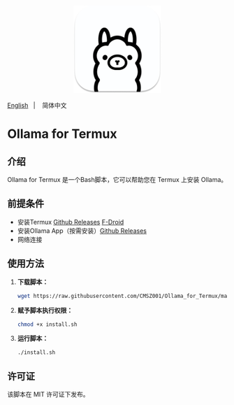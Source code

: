 <div align="center">
  <img alt="ollama" height="200px" src="./_images/ollama.png">
</div>

<a href="./README.md">English</a>
&nbsp;&nbsp;| &nbsp;&nbsp;
简体中文

# Ollama for Termux

## 介绍
Ollama for Termux 是一个Bash脚本，它可以帮助您在 Termux 上安装 Ollama。

## 前提条件

- 安装Termux [Github Releases](https://github.com/termux/termux-app/releases/latest)  [F-Droid](https://f-droid.org/en/packages/com.termux)
- 安装Ollama App（按需安装）[Github Releases](https://github.com/JHubi1/ollama-app/releases/latest)
- 网络连接

## 使用方法

1. **下载脚本：**

    ```bash
    wget https://raw.githubusercontent.com/CMSZ001/Ollama_for_Termux/main/install.sh
    ```

2. **赋予脚本执行权限：**

    ```bash
    chmod +x install.sh
    ```

3. **运行脚本：**

    ```bash
    ./install.sh
    ```

## 许可证

该脚本在 MIT 许可证下发布。
